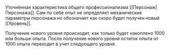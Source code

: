 Уточнённая характеристика общего профессионализма [[Персонаж|Персонажа]]. Сам по себе опыт не определяет механические параметры персонажа но обозначает как скоро будет получен новый [[Уровень]]. 

Получение нового уровня происходит, как только будет накоплено 1000 или больше опыта. После получение нового уровня остаток опыта от 1000 опыта переходит в учет следующего уровня.